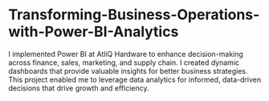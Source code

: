 # Transforming-Business-Operations-with-Power-BI-Analytics
I implemented Power BI at AtliQ Hardware to enhance decision-making across finance, sales, marketing, and supply chain. I created dynamic dashboards that provide valuable insights for better business strategies. This project enabled me to leverage data analytics for informed, data-driven decisions that drive growth and efficiency.
